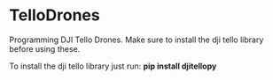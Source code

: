 # TelloDrones
Programming DJI Tello Drones. Make sure to install the dji tello library before using these.

To install the dji tello library just run: **pip install djitellopy**
